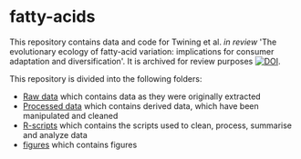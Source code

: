 # fatty-acids

This repository contains data and code for Twining et al. _in review_ 'The evolutionary ecology of fatty-acid variation: implications for consumer adaptation and diversification'. It is archived for review purposes [![DOI](https://zenodo.org/badge/224154297.svg)](https://zenodo.org/badge/latestdoi/224154297).



This repository is divided into the following folders: 

- [Raw data](https://github.com/JoeyBernhardt/fatty-acids/tree/master/data-raw) which contains data as they were originally extracted
- [Processed data](https://github.com/JoeyBernhardt/fatty-acids/tree/master/data-processed) which contains derived data, which have been manipulated and cleaned
- [R-scripts](https://github.com/JoeyBernhardt/fatty-acids/tree/master/R-scripts) which contains the scripts used to clean, process, summarise and analyze data
- [figures](https://github.com/JoeyBernhardt/fatty-acids/tree/master/figures) which contains figures
